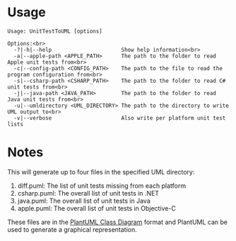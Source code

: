 # Usage

    Usage: UnitTestToUML [options]
 
    Options:<br>
      -?|-h|--help                      Show help information<br>
      -a|--apple-path <APPLE_PATH>      The path to the folder to read Apple unit tests from<br>
      -c|--config-path <CONFIG_PATH>    The path to the file to read the program configuration from<br>
      -s|--csharp-path <CSHARP_PATH>    The path to the folder to read C# unit tests from<br>
      -j|--java-path <JAVA_PATH>        The path to the folder to read Java unit tests from<br>
      -u|--umldirectory <UML_DIRECTORY> The path to the directory to write UML output to<br>
      -v|--verbose                      Also write per platform unit test lists
  
# Notes

This will generate up to four files in the specified UML directory:

1. diff.puml: The list of unit tests missing from each platform
2. csharp.puml: The overall list of unit tests in .NET
3. java.puml: The overall list of unit tests in Java
4. apple.puml: The overall list of unit tests in Objective-C

These files are in the [PlantUML Class Diagram](http://plantuml.com/class-diagram) format and PlantUML can be used to generate a graphical representation.
